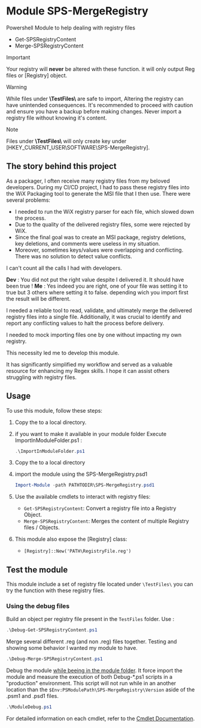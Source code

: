 # Module SPS-MergeRegistry
Powershell Module to help dealing with registry files 
* Get-SPSRegistryContent
* Merge-SPSRegistryContent

> [!IMPORTANT]  
> Your registry will **never** be altered with these function.
> it will only output Reg files or [Registry] object.

> [!WARNING]  
> While files under **\TestFiles\\** are safe to import, Altering the registry can have unintended consequences. It's recommended to proceed with caution and ensure you have a backup before making changes.
> Never import a registry file without knowing it's content.

> [!NOTE]  
> Files under **\TestFiles\\** will only create key under [HKEY_CURRENT_USER\SOFTWARE\SPS-MergeRegistry].

## The story behind this project
As a packager, I often receive many registry files from my beloved developers. During my CI/CD project, I had to pass these registry files into the WiX Packaging tool to generate the MSI file that I then use. There were several problems:

- I needed to run the WiX registry parser for each file, which slowed down the process.
- Due to the quality of the delivered registry files, some were rejected by WiX.
- Since the final goal was to create an MSI package, registry deletions, key deletions, and comments were useless in my situation.
- Moreover, sometimes keys/values were overlapping and conflicting. There was no solution to detect value conflicts.

I can't count all the calls I had with developers.

**Dev** : You did not put the right value despite I delivered it. It should have been true !
**Me** : Yes indeed you are right, one of your file was setting it to true but 3 others where setting it to false. depending wich you import first the result will be different.

I needed a reliable tool to read, validate, and ultimately merge the delivered registry files into a single file. Additionally, it was crucial to identify and report any conflicting values to halt the process before delivery.

I needed to mock importing files one by one without impacting my own registry.

This necessity led me to develop this module.

It has significantly simplified my workflow and served as a valuable resource for enhancing my Regex skills. I hope it can assist others struggling with registry files.

## Usage

To use this module, follow these steps:

1. Copy the to a local directory.
2. if you want to make it available in your module folder Execute ImportInModuleFolder.ps1 :
    ```powershell
    .\ImportInModuleFolder.ps1
    ```

1. Copy the to a local directory
2. import the module using the SPS-MergeRegistry.psd1
    ```powershell
    Import-Module -path PATHTODIR\SPS-MergeRegistry.psd1
    ````

3. Use the available cmdlets to interact with registry files:
    - `Get-SPSRegistryContent`: Convert a registry file into a Registry Object.
    - `Merge-SPSRegistryContent`: Merges the content of multiple Registry files / Objects.

4. This module also expose the [Registry] class:
    - `[Registry]::New('PATH\RegistryFile.reg')`

## Test the module

This module include a set of registry file located under `\TestFiles\` you can try the function with these registry files.

### Using the debug files 

Build an object per registry file present in the `TestFiles` folder. Use :

```powershell
.\Debug-Get-SPSRegistryContent.ps1
````
Merge several different .reg (and non .reg) files together. Testing and showing some behavior I wanted my module to have.

```powershell
.\Debug-Merge-SPSRegistryContent.ps1
````

Debug the module <u>while beeing in the module folder</u>. It force import the module and measure the execution of both Debug-*.ps1 scripts in a "production" environment. This script will not run while in an another location than the `$Env:PSModulePath\SPS-MergeRegistry\Version` aside of the .psm1 and .psd1 files.

```powershell
.\ModuleDebug.ps1
````


For detailed information on each cmdlet, refer to the [Cmdlet Documentation](./CmdletDocumentation.md).